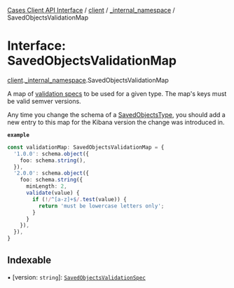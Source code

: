 [Cases Client API Interface](../README.md) / [client](../modules/client.md) / [\_internal\_namespace](../modules/client._internal_namespace.md) / SavedObjectsValidationMap

# Interface: SavedObjectsValidationMap

[client](../modules/client.md).[_internal_namespace](../modules/client._internal_namespace.md).SavedObjectsValidationMap

A map of [validation specs](../modules/client._internal_namespace.md#savedobjectsvalidationspec) to be used for a given type.
The map's keys must be valid semver versions.

Any time you change the schema of a [SavedObjectsType](client._internal_namespace.SavedObjectsType.md), you should add a new entry
to this map for the Kibana version the change was introduced in.

**`example`**
```typescript
const validationMap: SavedObjectsValidationMap = {
  '1.0.0': schema.object({
    foo: schema.string(),
  }),
  '2.0.0': schema.object({
    foo: schema.string({
      minLength: 2,
      validate(value) {
        if (!/^[a-z]+$/.test(value)) {
          return 'must be lowercase letters only';
        }
      }
    }),
  }),
}
```

## Indexable

▪ [version: `string`]: [`SavedObjectsValidationSpec`](../modules/client._internal_namespace.md#savedobjectsvalidationspec)
